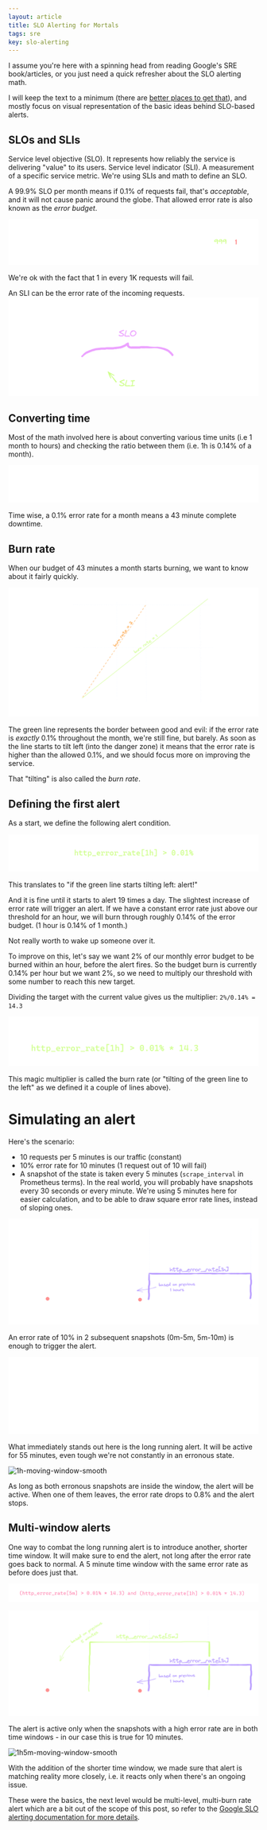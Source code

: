 ```yaml
---
layout: article
title: SLO Alerting for Mortals 
tags: sre
key: slo-alerting
---
```


I assume you're here with a spinning head from reading Google's SRE book/articles,
or you just need a quick refresher about the SLO alerting math.

I will keep the text to a minimum (there are [better places to get that](https://sre.google/workbook/alerting-on-slos/)), and mostly
focus on visual representation of the basic ideas behind SLO-based alerts.


## SLOs and SLIs

Service level objective (SLO). It represents how reliably the service is delivering "value" to its users.
Service level indicator (SLI). A measurement of a specific service metric. We're using SLIs and math to define an SLO.

A 99.9% SLO per month means if 0.1% of requests fail, that's *acceptable*, and it will not cause panic around the globe.
That allowed error rate is also known as the *error budget*.

![slo-req-count](/assets/images/slo-alerting/slo-count-999.png)

We're ok with the fact that 1 in every 1K requests will fail.

An SLI can be the error rate of the incoming requests.
![slo-vs-sli](/assets/images/slo-alerting/sli-slo-init.png)


## Converting time

Most of the math involved here is about converting various time units (i.e 1 month to hours)
and checking the ratio between them (i.e. 1h is 0.14% of a month).

![time-conversion](/assets/images/slo-alerting/time-conv.png)

Time wise, a 0.1% error rate for a month means a 43 minute complete downtime.


## Burn rate

When our budget of 43 minutes a month starts burning, we want to know about it fairly quickly.

![error-budget-graph](/assets/images/slo-alerting/error-budget-monthly-graph.png)

The green line represents the border between good and evil: if the error rate is *exactly* 0.1% throughout the month, we're still fine, but barely.
As soon as the line starts to tilt left (into the danger zone) it means that the error rate is higher than the allowed 0.1%, and we should
focus more on improving the service.

That "tilting" is also called the *burn rate*.


## Defining the first alert

As a start, we define the following alert condition.

![initial-alert-condition](/assets/images/slo-alerting/slo-query-first.png)

This translates to "if the green line starts tilting left: alert!"

And it is fine until it starts to alert 19 times a day. The slightest increase of error rate will trigger an alert. If we have a constant
error rate just above our threshold for an hour, we will burn through roughly 0.14% of the error budget.
(1 hour is 0.14% of 1 month.)

Not really worth to wake up someone over it.

To improve on this, let's say we want 2% of our monthly error budget to be burned within an hour, before the alert fires.
So the budget burn is currently 0.14% per hour but we want 2%, so we need to multiply our threshold with some number to reach this new target.

Dividing the target with the current value gives us the multiplier: `2%/0.14% = 14.3`

![alert-condition-multiplied](/assets/images/slo-alerting/slo-query-first-144.png)

This magic multiplier is called the burn rate (or "tilting of the green line to the left" as we defined it a couple of lines above).


# Simulating an alert

Here's the scenario:
- 10 requests per 5 minutes is our traffic (constant)
- 10% error rate for 10 minutes (1 request out of 10 will fail)
- A snapshot of the state is taken every 5 minutes (`scrape_interval` in Prometheus terms). In the real world, you will probably have snapshots every 30 seconds or every minute. We're using 5 minutes here for easier calculation, and to be able to draw square error rate lines, instead of sloping ones.

![1h-graph](/assets/images/slo-alerting/1h-graph-err-rate.png)

An error rate of 10% in 2 subsequent snapshots (0m-5m, 5m-10m) is enough to trigger the alert.

![1h-graph-calc](/assets/images/slo-alerting/1h-graph-err-rate-calculation.png)

What immediately stands out here is the long running alert. It will be active for 55 minutes, even tough we're not constantly in an erronous state.

![1h-moving-window-smooth](https://imgur.com/q5CUnRk.gif)

As long as both erronous snapshots are inside the window, the alert will be active. When one of them leaves, the error rate drops
to 0.8% and the alert stops.


## Multi-window alerts

One way to combat the long running alert is to introduce another, shorter time window. It will make sure to end the alert, not long after the error rate goes back to normal. A 5 minute time window with the same error rate as before does just that.

![1h5m-query](/assets/images/slo-alerting/1h5m-query.png)

![1h5m-graph](/assets/images/slo-alerting/1h5m-graph-err-rate.png)

The alert is active only when the snapshots with a high error rate are in both time windows - in our case this is true for 10 minutes.

![1h5m-moving-window-smooth](https://i.imgur.com/2NFzF39.gif)

With the addition of the shorter time window, we made sure that alert is matching reality more closely, i.e. it reacts only when there's an ongoing issue.

These were the basics, the next level would be multi-level, multi-burn rate alert which are a bit out of the scope of this post, so refer to
the [Google SLO alerting documentation for more details](https://sre.google/workbook/alerting-on-slos).